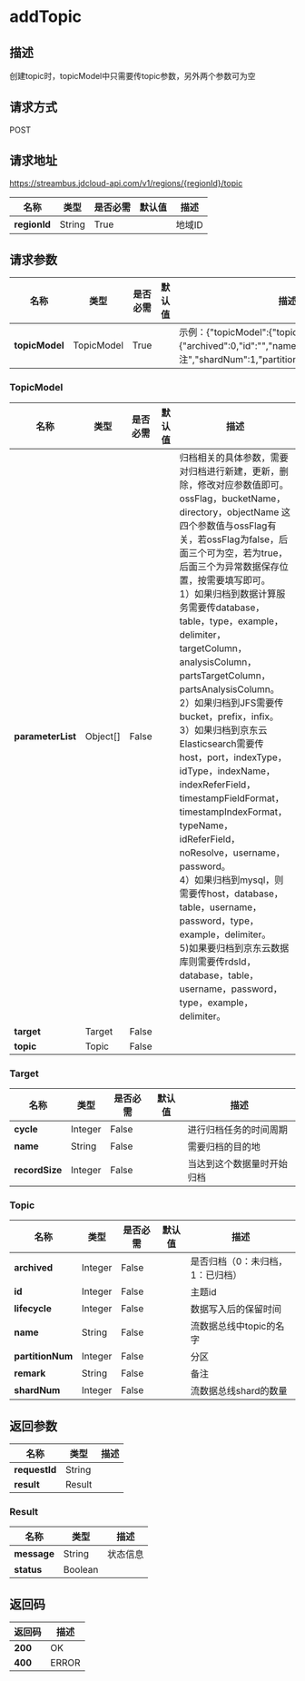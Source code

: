 # addTopic


## 描述
创建topic时，topicModel中只需要传topic参数，另外两个参数可为空

## 请求方式
POST

## 请求地址
https://streambus.jdcloud-api.com/v1/regions/{regionId}/topic

|名称|类型|是否必需|默认值|描述|
|---|---|---|---|---|
|**regionId**|String|True||地域ID|

## 请求参数
|名称|类型|是否必需|默认值|描述|
|---|---|---|---|---|
|**topicModel**|TopicModel|True||示例：{"topicModel":{"topic":{"archived":0,"id":"","name":"create","remark":"备注","shardNum":1,"partitionNum":2,"lifecycle":3}}}|

### TopicModel
|名称|类型|是否必需|默认值|描述|
|---|---|---|---|---|
|**parameterList**|Object[]|False||归档相关的具体参数，需要对归档进行新建，更新，删除，修改对应参数值即可。<br>ossFlag，bucketName，directory，objectName 这四个参数值与ossFlag有关，若ossFlag为false，后面三个可为空，若为true，后面三个为异常数据保存位置，按需要填写即可。<br> 1）如果归档到数据计算服务需要传database，table，type，example，delimiter，targetColumn，analysisColumn，partsTargetColumn，partsAnalysisColumn。<br>2）如果归档到JFS需要传bucket，prefix，infix。<br>3）如果归档到京东云 Elasticsearch需要传host，port，indexType，idType，indexName，indexReferField，timestampFieldFormat，timestampIndexFormat，typeName，idReferField，noResolve，username，password。<br> 4）如果归档到mysql，则需要传host，database，table，username，password，type，example，delimiter。 <br>5)如果要归档到京东云数据库则需要传rdsId，database，table，username，password，type，example，delimiter。|
|**target**|Target|False|||
|**topic**|Topic|False|||
### Target
|名称|类型|是否必需|默认值|描述|
|---|---|---|---|---|
|**cycle**|Integer|False||进行归档任务的时间周期|
|**name**|String|False||需要归档的目的地|
|**recordSize**|Integer|False||当达到这个数据量时开始归档|
### Topic
|名称|类型|是否必需|默认值|描述|
|---|---|---|---|---|
|**archived**|Integer|False||是否归档（0：未归档，1：已归档）|
|**id**|Integer|False||主题id|
|**lifecycle**|Integer|False||数据写入后的保留时间|
|**name**|String|False||流数据总线中topic的名字|
|**partitionNum**|Integer|False||分区|
|**remark**|String|False||备注|
|**shardNum**|Integer|False||流数据总线shard的数量|

## 返回参数
|名称|类型|描述|
|---|---|---|
|**requestId**|String||
|**result**|Result||


### Result
|名称|类型|描述|
|---|---|---|
|**message**|String|状态信息|
|**status**|Boolean||

## 返回码
|返回码|描述|
|---|---|
|**200**|OK|
|**400**|ERROR|
